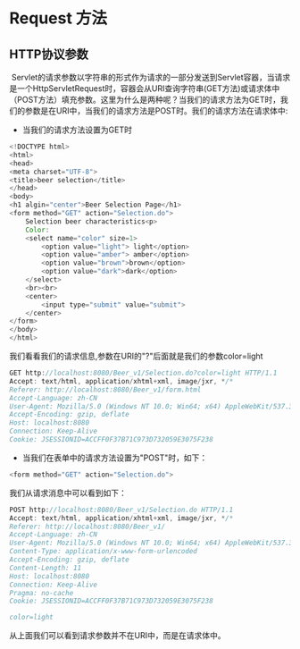 # Request 方法
## HTTP协议参数
  Servlet的请求参数以字符串的形式作为请求的一部分发送到Servlet容器，当请求是一个HttpServletRequest时，容器会从URI查询字符串(GET方法)或请求体中（POST方法）填充参数。这里为什么是两种呢？当我们的请求方法为GET时，我们的参数是在URI中，当我们的请求方法是POST时。我们的请求方法在请求体中:
* 当我们的请求方法设置为GET时
```Java
<!DOCTYPE html>
<html>
<head>
<meta charset="UTF-8">
<title>beer selection</title>
</head>
<body>
<h1 algin="center">Beer Selection Page</h1>
<form method="GET" action="Selection.do">
	Selection beer characteristics<p>
	Color:
	<select name="color" size=1>
		<option value="light"> light</option>
		<option value="amber"> amber</option>
		<option value="brown">brown</option>
		<option value="dark">dark</option>
	</select>
	<br><br>
	<center>
		<input type="submit" value="submit">
	</center>
</form>
</body>
</html>
```
我们看看我们的请求信息,参数在URI的"?"后面就是我们的参数color=light
```Java
GET http://localhost:8080/Beer_v1/Selection.do?color=light HTTP/1.1
Accept: text/html, application/xhtml+xml, image/jxr, */*
Referer: http://localhost:8080/Beer_v1/form.html
Accept-Language: zh-CN
User-Agent: Mozilla/5.0 (Windows NT 10.0; Win64; x64) AppleWebKit/537.36 (KHTML, like Gecko) Chrome/58.0.3029.110 Safari/537.36 Edge/16.16299
Accept-Encoding: gzip, deflate
Host: localhost:8080
Connection: Keep-Alive
Cookie: JSESSIONID=ACCFF0F37B71C973D732059E3075F238
```
* 当我们在表单中的请求方法设置为"POST"时，如下：
```Java
<form method="GET" action="Selection.do">
```
我们从请求消息中可以看到如下：
```Java
POST http://localhost:8080/Beer_v1/Selection.do HTTP/1.1
Accept: text/html, application/xhtml+xml, image/jxr, */*
Referer: http://localhost:8080/Beer_v1/
Accept-Language: zh-CN
User-Agent: Mozilla/5.0 (Windows NT 10.0; Win64; x64) AppleWebKit/537.36 (KHTML, like Gecko) Chrome/58.0.3029.110 Safari/537.36 Edge/16.16299
Content-Type: application/x-www-form-urlencoded
Accept-Encoding: gzip, deflate
Content-Length: 11
Host: localhost:8080
Connection: Keep-Alive
Pragma: no-cache
Cookie: JSESSIONID=ACCFF0F37B71C973D732059E3075F238

color=light
```
从上面我们可以看到请求参数并不在URI中，而是在请求体中。

